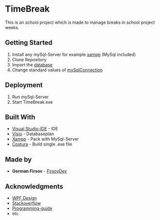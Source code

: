 # TimeBreak

This is an school project which is made to manage breaks in school project weeks.

## Getting Started

1. Install any mySql-Server for example [xampp](https://www.apachefriends.org/index.html) (MySql included)
2. Clone Repository
3. Import the [database](https://github.com/FirsovG/TimeBreak/blob/master/Database/dbTimeBreak.sql)
4. Change standard values of [mySqlConnection](https://github.com/FirsovG/TimeBreak/blob/master/Documentation/Getting_Started_MySql_Configuration.PNG)

## Deployment

1. Run mySql-Server
2. Start TimeBreak.exe

## Built With

* [Visual Studio-IDE](https://visualstudio.microsoft.com/vs/) - IDE
* [Visio](https://products.office.com/de-de/visio/flowchart-software/) - Databaseplan
* [Xampp](https://www.apachefriends.org/index.html/) - Pack with MySql-Server
* [Costura](https://github.com/Fody/Costura) - Build single .exe file

## Made by

* **German Firsov** - [FirsovDev](https://github.com/FirsovG)

## Acknowledgments

* [WPF Design](https://www.youtube.com/channel/UCf0J9AO-KeLEkBe3ZpVpfKQ/videos)
* [Stackoverflow](https://stackoverflow.com/)
* [Programming-guide](https://docs.microsoft.com/dotnet/csharp/programming-guide/)
* etc
